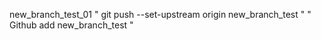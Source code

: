 ﻿new_branch_test_01
" git push --set-upstream origin new_branch_test "
" Github add new_branch_test "
